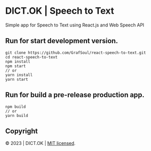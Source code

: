 # DICT.OK | Speech to Text

Simple app for Speech to Text using React.js and Web Speech API

## Run for start development version.

```
git clone https://github.com/GrafSoul/react-speech-to-text.git
cd react-speech-to-text
npm install
npm start
// or
yarn install
yarn start
```

## Run for build a pre-release production app.

```
npm build
// or
yarn build
```

## Copyright

&#169; 2023 | DICT.OK | [MIT licensed].

[mit licensed]: https://github.com/GrafSoul/react-speech-to-text/blob/master/LICENSE
[github]: https://grafsoul.github.io/react-speech-to-text/
